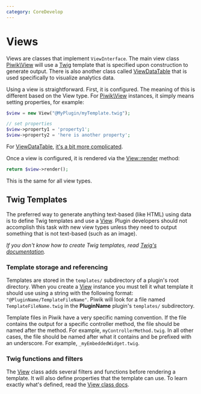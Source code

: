```yaml
---
category: CoreDevelop
---
```

# Views

Views are classes that implement `ViewInterface`. The main view class [Piwik\View](/api-reference/Piwik/View) will use a [Twig](http://twig.sensiolabs.org) template that is specified upon construction to generate output. There is also another class called [ViewDataTable](/api-reference/Piwik/Plugin/ViewDataTable) that is used specifically to visualize analytics data.

Using a view is straightforward. First, it is configured. The meaning of this is different based on the View type. For [Piwik\View](/api-reference/Piwik/View) instances, it simply means setting properties, for example:

```php
$view = new View("@MyPlugin/myTemplate.twig");

// set properties
$view->property1 = 'property1';
$view->property2 = 'here is another property';
```

For [ViewDataTable](/api-reference/Piwik/Plugin/ViewDataTable), [it's a bit more complicated](/guides/visualizing-report-data).

Once a view is configured, it is rendered via the [View::render](/api-reference/Piwik/View#render) method:

```php
return $view->render();
```

This is the same for all view types.

## Twig Templates

The preferred way to generate anything text-based (like HTML) using data is to define Twig templates and use a [View](/api-reference/Piwik/View). Plugin developers should not accomplish this task with new view types unless they need to output something that is not text-based (such as an image).

*If you don't know how to create Twig templates, read [Twig's documentation](http://twig.sensiolabs.org/documentation).*

### Template storage and referencing

Templates are stored in the `templates/` subdirectory of a plugin's root directory. When you create a [View](/api-reference/Piwik/View) instance you must tell it what template it should use using a string with the following format: `"@PluginName/TemplateFileName"`. Piwik will look for a file named `TemplateFileName.twig` in the **PluginName** plugin's `templates/` subdirectory.

Template files in Piwik have a very specific naming convention. If the file contains the output for a specific controller method, the file should be named after the method. For example, `myControllerMethod.twig`. In all other cases, the file should be named after what it contains and be prefixed with an underscore. For example, `_myEmbeddedWidget.twig`.

### Twig functions and filters

The [View](/api-reference/Piwik/View) class adds several filters and functions before rendering a template. It will also define properties that the template can use. To learn exactly what's defined, read the [View class docs](/api-reference/Piwik/View).
